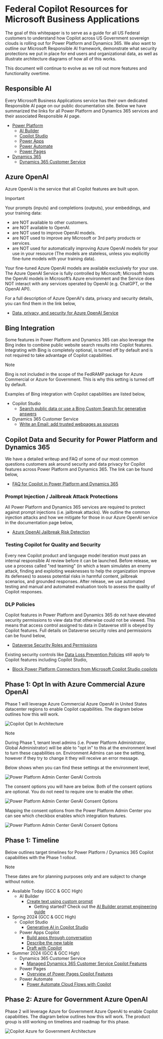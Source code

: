 # Federal Copilot Resources for Microsoft Business Applications
The goal of this whitepaper is to serve as a guide for all US Federal customers to understand how Copilot across US Government sovereign clouds is rolling out for Power Platform and Dynamics 365.  We also want to outline our Microsoft Responsible AI framework, demonstrate what security protections we put in place for end users and organizational data, as well as illustrate architecture diagrams of how all of this works.  

This document will continue to evolve as we roll out more features and functionality overtime.

## Responsible AI
Every Microsoft Business Applications service has their own dedicated Responsible AI page on our public documentation site.  Below we have summarized the links for all Power Platform and Dynamics 365 services and their associated Responsible AI page.

* [Power Platform](https://learn.microsoft.com/en-us/power-platform/responsible-ai-overview)
  * [AI Builder](https://learn.microsoft.com/en-us/ai-builder/responsible-ai-overview)
  * [Copilot Studio](https://learn.microsoft.com/en-us/microsoft-copilot-studio/responsible-ai-overview)
  * [Power Apps](https://learn.microsoft.com/en-us/power-apps/maker/common/responsible-ai-overview/)
  * [Power Automate](https://learn.microsoft.com/en-us/power-automate/responsible-ai-overview/)
  * [Power Pages](https://learn.microsoft.com/en-us/power-pages/responsible-ai-overview/)
* [Dynamics 365](https://learn.microsoft.com/en-us/dynamics365/responsible-ai-overview)
  * [Dynamics 365 Customer Service](https://learn.microsoft.com/en-us/dynamics365/customer-service/implement/responsible-ai-overview)
 
## Azure OpenAI
Azure OpenAI is the service that all Copilot features are built upon. 

> [!IMPORTANT] 
> Your prompts (inputs) and completions (outputs), your embeddings, and your training data:
> 
> * are NOT available to other customers.
> * are NOT available to OpenAI.
> * are NOT used to improve OpenAI models.
> * are NOT used to improve any Microsoft or 3rd party products or services.
> * are NOT used for automatically improving Azure OpenAI models for your use in your resource (The models are stateless, unless you explicitly fine-tune models with your training data).
> 
> Your fine-tuned Azure OpenAI models are available exclusively for your use.
The Azure OpenAI Service is fully controlled by Microsoft; Microsoft hosts the OpenAI models in Microsoft’s Azure environment and the Service does NOT interact with any services operated by OpenAI (e.g. ChatGPT, or the OpenAI API).

For a full description of Azure OpenAI's data, privacy and security details, you can find them in the link below,

* [Data, privacy, and security for Azure OpenAI Service](https://learn.microsoft.com/en-us/legal/cognitive-services/openai/data-privacy)

## Bing Integration
Some features in Power Platform and Dynamics 365 can also leverage the Bing index to combine public website search results into Copilot features.  Integrating with Bing is completely optional, is turned off by default and is not required to take advantage of Copilot capabilities.

> [!NOTE]
> Bing is not included in the scope of the FedRAMP package for Azure Commercial or Azure for Government.  This is why this setting is turned off by default.

Examples of Bing integration with Copilot capabilities are listed below,

* Copilot Studio
   * [Search public data or use a Bing Custom Search for generative answers](https://learn.microsoft.com/en-us/microsoft-copilot-studio/nlu-generative-answers-bing)
 * Dynamics 365 Customer Service
   * [Write an Email: add trusted webpages as sources](https://learn.microsoft.com/en-us/dynamics365/customer-service/administer/copilot-enable-help-pane#add-trusted-webpages-as-sources)

## Copilot Data and Security for Power Platform and Dynamics 365
We have a detailed writeup and FAQ of some of our most common questions customers ask around security and data privacy for Copilot features across Power Platform and Dynamics 365.  The link can be found below,

* [FAQ for Copilot in Power Platform and Dynamics 365](https://learn.microsoft.com/en-us/power-platform/faqs-copilot-data-security-privacy)

### Prompt Injection / Jailbreak Attack Protections
All Power Platform and Dynamics 365 services are required to protect against prompt injections (i.e. jailbreak attacks).  We outline the common injection attacks and how we mitigate for those in our Azure OpenAI service in the documentation page below,

* [Azure OpenAI Jailbreak Risk Detection](https://learn.microsoft.com/en-us/azure/ai-services/content-safety/concepts/jailbreak-detection)

### Testing Copilot for Quality and Security
Every new Copilot product and language model iteration must pass an internal responsible AI review before it can be launched. Before release, we use a process called "red teaming" (in which a team simulates an enemy attack, finding and exploiting weaknesses to help the organization improve its defenses) to assess potential risks in harmful content, jailbreak scenarios, and grounded responses. After release, we use automated testing and manual and automated evaluation tools to assess the quality of Copilot responses.

### DLP Policies
Copilot features in Power Platform and Dynamics 365 do not have elevated security permissions to view data that otherwise could not be viewed.  This means that access control assigned to data in Dataverse still is obeyed by Copilot features.  Full details on Dataverse security roles and permissions can be found below,

* [Dataverse Security Roles and Permissions](https://learn.microsoft.com/en-us/power-platform/admin/security-roles-privileges)

Existing security controls like [Data Loss Prevention Policies](https://learn.microsoft.com/en-us/power-platform/admin/wp-data-loss-prevention) still apply to Copilot features including Copilot Studio,

* [Block Power Platform Connectors from Microsoft Copilot Studio copilots](https://learn.microsoft.com/en-us/microsoft-copilot-studio/dlp-example-4?tabs=webapp)

## Phase 1: Opt In with Azure Commercial Azure OpenAI
Phase 1 will leverage Azure Commercial Azure OpenAI in United States datacenter regions to enable Copilot capabilities.  The diagram below outlines how this will work.

![Copilot Opt In Architecture](images/CopilotPhase1Architecture.png)

> [!NOTE]
> During Phase 1, tenant level admins (i.e. Power Platform Administrator, Global Administrator) will be able to "opt in" to this at the environment level to turn these capabilities on. Environment Admins can see the setting, however if they try to change it they will receive an error message.

Below shows when you can find these settings at the environment level,

![Power Platform Admin Center GenAI Controls](images/GenAI_OptIn_Overview_01.png)

The consent options you will have are below.  Both of the consent options are optional.  You do not need to require one to enable the other.

![Power Platform Admin Center GenAI Consent Options](images/GenAI_OptIn_Overview_02.png)

Mapping the consent options from the Power Platform Admin Center you can see which checkbox enables which integration features.

![Power Platform Admin Center GenAI Consent Options](images/GenAI_OptIn_Overview_03.png)

## Phase 1: Timeline
Below outlines target timelines for Power Platform / Dynamics 365 Copilot capabilities with the Phase 1 rollout.  

> [!NOTE]
> These dates are for planning purposes only and are subject to change without notice.

* Available Today (GCC & GCC High)
   * AI Builder
     * [Create text using custom prompt](https://learn.microsoft.com/en-us/ai-builder/create-a-custom-prompt)
        * Getting started? Check out the [AI Builder prompt engineering guide](https://go.microsoft.com/fwlink/?linkid=2255775)
* Spring 2024 (GCC & GCC High)
  * Copilot Studio
    * [Generative AI in Copilot Studio](https://learn.microsoft.com/en-us/microsoft-copilot-studio/nlu-gpt-overview)
  * Power Apps Copilot
    * [Build apps through conversation](https://learn.microsoft.com/en-us/power-apps/maker/canvas-apps/ai-conversations-create-app)
    * [Describe the new table](https://learn.microsoft.com/en-us/power-apps/user/well-written-input-text-copilot)
    * [Draft with Copilot](https://learn.microsoft.com/en-us/power-apps/user/well-written-input-text-copilot)
* Summer 2024 (GCC & GCC High)
  * Dynamics 365 Customer Service
    * [Managed Dynamics 365 Customer Service Copilot Features](https://learn.microsoft.com/en-us/dynamics365/customer-service/administer/configure-copilot-features)
  * Power Pages
    * [Overview of Power Pages Copilot Features](https://learn.microsoft.com/en-us/power-pages/configure/ai-copilot-overview)
  * Power Automate
    * [Power Automate Cloud Flows with Copilot](https://learn.microsoft.com/en-us/power-automate/get-started-with-copilot)

## Phase 2: Azure for Government Azure OpenAI
Phase 2 will leverage Azure for Government Azure OpenAI to enable Copilot capabilities.  The diagram below outlines how this will work.  The product group is still working on timelines and roadmap for this phase.

![Copilot Azure for Government Architecture](images/CopilotPhase2Architecture.png)
